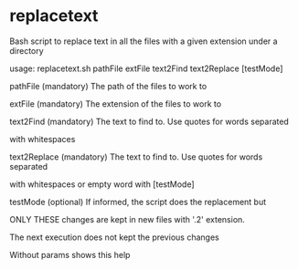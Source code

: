 # replacetext
Bash script to replace text in all the files with a given extension under a directory

<p>usage: replacetext.sh pathFile extFile text2Find text2Replace [testMode]</p>
<p>  pathFile     (mandatory) The path of the files to work to</p>
<p>  extFile      (mandatory) The extension of the files to work to</p>
<p>  text2Find    (mandatory) The text to find to. Use quotes for words separated</p>
<p>               with whitespaces</p>
<p>  text2Replace (mandatory) The text to find to. Use quotes for words separated</p>
<p>               with whitespaces or empty word with [testMode]</p>
<p>  testMode     (optional)  If informed, the script does the replacement but</p>
<p>               ONLY THESE changes are kept in new files with '.2' extension.</p>
<p>               The next execution does not kept the previous changes</p>
<p>  </p>
<p>  Without params shows this help</p>
